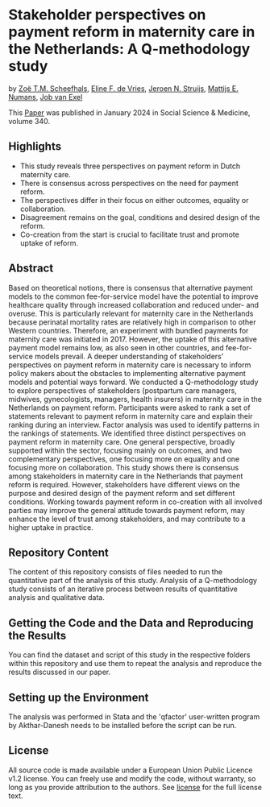 # Stakeholder perspectives on payment reform in maternity care in the Netherlands: A Q-methodology study

by [Zoë T.M. Scheefhals](https://orcid.org/0000-0001-6404-9936), [Eline F. de Vries](https://orcid.org/0000-0002-1336-4327), [Jeroen N. Struijs](https://orcid.org/0000-0002-7493-6720), [Mattijs E. Numans](https://orcid.org/0000-0002-0368-5426), [Job van Exel](https://orcid.org/0000-0002-4178-1777)

This [Paper](https://www.sciencedirect.com/science/article/pii/S0277953623007700?via%3Dihub) was published in January 2024 in Social Science & Medicine, volume 340.

## Highlights
- This study reveals three perspectives on payment reform in Dutch maternity care.
- There is consensus across perspectives on the need for payment reform.
- The perspectives differ in their focus on either outcomes, equality or collaboration.
- Disagreement remains on the goal, conditions and desired design of the reform.
- Co-creation from the start is crucial to facilitate trust and promote uptake of reform.

## Abstract
Based on theoretical notions, there is consensus that alternative payment models to the common fee-for-service model have the potential to improve healthcare quality through increased collaboration and reduced under- and overuse. This is particularly relevant for maternity care in the Netherlands because perinatal mortality rates are relatively high in comparison to other Western countries. Therefore, an experiment with bundled payments for maternity care was initiated in 2017. However, the uptake of this alternative payment model remains low, as also seen in other countries, and fee-for-service models prevail. A deeper understanding of stakeholders’ perspectives on payment reform in maternity care is necessary to inform policy makers about the obstacles to implementing alternative payment models and potential ways forward. We conducted a Q-methodology study to explore perspectives of stakeholders (postpartum care managers, midwives, gynecologists, managers, health insurers) in maternity care in the Netherlands on payment reform. Participants were asked to rank a set of statements relevant to payment reform in maternity care and explain their ranking during an interview. Factor analysis was used to identify patterns in the rankings of statements. We identified three distinct perspectives on payment reform in maternity care. One general perspective, broadly supported within the sector, focusing mainly on outcomes, and two complementary perspectives, one focusing more on equality and one focusing more on collaboration. This study shows there is consensus among stakeholders in maternity care in the Netherlands that payment reform is required. However, stakeholders have different views on the purpose and desired design of the payment reform and set different conditions. Working towards payment reform in co-creation with all involved parties may improve the general attitude towards payment reform, may enhance the level of trust among stakeholders, and may contribute to a higher uptake in practice.

## Repository Content
The content of this repository consists of files needed to run the quantitative part of the analysis of this study. Analysis of a Q-methodology study consists of an iterative process between results of quantitative analysis and qualitative data. 

## Getting the Code and the Data and Reproducing the Results 
You can find the dataset and script of this study in the respective folders within this repository and use them to repeat the analysis and reproduce the results discussed in our paper. 

## Setting up the Environment
The analysis was performed in Stata and the 'qfactor' user-written program by Akthar-Danesh needs to be installed before the script can be run. 

## License
All source code is made available under a European Union Public Licence v1.2 license. You can freely use and modify the code, without warranty, so long as you provide attribution to the authors. See [license](license.md) for the full license text.
